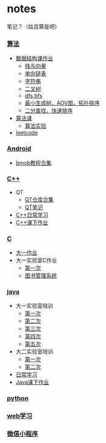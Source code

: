 # notes
笔记？（姑且算是吧）

### [算法](https://github.com/xmmmmmovo/notes/tree/master/algorithm)

- [数据结构课作业](https://github.com/xmmmmmovo/notes/tree/master/algorithm/data%20structure%20class)
    - [栈与向量](https://github.com/xmmmmmovo/notes/tree/master/algorithm/data%20structure%20class/2018.9.17%20Vector%26Stack%20homework)
    - [单向链表](https://github.com/xmmmmmovo/notes/tree/master/algorithm/data%20structure%20class/2018.9.30%20UnidirectionalLinkedlist%20Homework)
    - [字符串](https://github.com/xmmmmmovo/notes/tree/master/algorithm/data%20structure%20class/2018.10.19%20String%20homework(%E6%9C%AA%E5%AE%8C%E6%88%90))
    - [二叉树](https://github.com/xmmmmmovo/notes/tree/master/algorithm/data%20structure%20class/2018.11.11%20biTree%20study)
    - [dfs,bfs](https://github.com/xmmmmmovo/notes/tree/master/algorithm/data%20structure%20class/2018.11.26%20GraphHomework(%E6%9C%AA%E5%AE%8C%E6%88%90))
    - [最小生成树，AOV图，拓扑排序](https://github.com/xmmmmmovo/notes/tree/master/algorithm/data%20structure%20class/2018.12.09%20Graph%20Sort%20MinTree%20Question)
    - [二分查找，快速排序](https://github.com/xmmmmmovo/notes/tree/master/algorithm/data%20structure%20class/2018.12.03%20Sort%20Homework)
- [算法课](https://github.com/xmmmmmovo/BaseNotes/tree/master/algorithm/algorithm%20class)
    - [算法实验](https://github.com/xmmmmmovo/BaseNotes/tree/master/algorithm/algorithm%20class/AlgorithmExercise)
- [leetcode](https://github.com/xmmmmmovo/BaseNotes/tree/master/algorithm/leetcode)

### [Android](https://github.com/xmmmmmovo/notes/tree/master/android)

- [bmob教程合集](https://github.com/xmmmmmovo/notes/blob/master/android/notes%20about%20bmob.md)

###  [C++](https://github.com/xmmmmmovo/notes/tree/master/c%2B%2B)

- QT
  - [QT仓库合集](https://github.com/xmmmmmovo/notes/tree/master/c%2B%2B/Qt)
  - [QT笔记](https://github.com/xmmmmmovo/notes/blob/master/c%2B%2B/Qt/QT%E7%AC%94%E8%AE%B0.md)
- [C++日常学习](https://github.com/xmmmmmovo/notes/tree/master/c%2B%2B/c%2B%2BProgect)
- [C++课下作业](https://github.com/xmmmmmovo/notes/tree/master/c%2B%2B/C%2B%2B%20class%202019)

### [C](https://github.com/xmmmmmovo/notes/tree/master/c)

- [大一作业](https://github.com/xmmmmmovo/notes/tree/master/c/freshman%20homework)
- 大一实验室C作业
    - [第一次](https://github.com/xmmmmmovo/notes/tree/master/c/2017.10.16)
    - [图书管理系统](https://github.com/xmmmmmovo/notes/tree/master/c/2017.10.28)

### [java](https://github.com/xmmmmmovo/notes/tree/master/java)

- 大一实验室培训
    - [第一次](https://github.com/xmmmmmovo/notes/tree/master/java/2017.11.18)
    - [第二次](https://github.com/xmmmmmovo/notes/tree/master/java/2017.11.25)
    - [第三次](https://github.com/xmmmmmovo/notes/tree/master/java/2017.12.03)
    - [第四次](https://github.com/xmmmmmovo/notes/tree/master/java/2017.12.05)
    - [第五次](https://github.com/xmmmmmovo/notes/tree/master/java/2017.12.09)
- 大二实验室培训
    - [第一次](https://github.com/xmmmmmovo/notes/tree/master/java/2018.11.17)
    - [第二次](https://github.com/xmmmmmovo/notes/tree/master/java/2018.11.24)
- [日常学习](https://github.com/xmmmmmovo/notes/tree/master/java/StudyInDaily)
- [Java课下作业](https://github.com/xmmmmmovo/notes/tree/master/java/java%20class%20in%202019)

### [python](https://github.com/xmmmmmovo/notes/tree/master/python)

### [web学习](https://github.com/xmmmmmovo/notes/tree/master/web)

### [微信小程序](https://github.com/xmmmmmovo/notes/tree/master/WXML)
